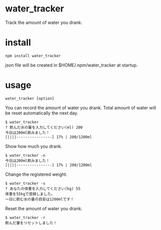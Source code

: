 # water_tracker
Track the amount of water you drank.

# install
`npm install water_tracker`

json file will be created in $HOME/.npm/water_tracker at startup.

# usage
```
water_tracker [option]
```

You can record the amount of water you drank.
Total amount of water will be reset automatically the next day.
```
$ water_tracker
? 飲んだ水の量を入力してください(ml) 200
今日は200ml飲みました！
[||||----------------] 17% | 200/1200ml
```

Show how much you drank.
```
$ water_tracker -n
今日は200ml飲みました！
[||||----------------] 17% | 200/1200ml
```

Change the registered weight.
```
$ water_tracker -s
? あなたの体重を入力してください(kg) 55
体重を55kgで登録しました。
一日に飲む水の量の目安は1200mlです！
```

Reset the amount of water you drank.
```
$ water_tracker -r
飲んだ量をリセットしました！
```


